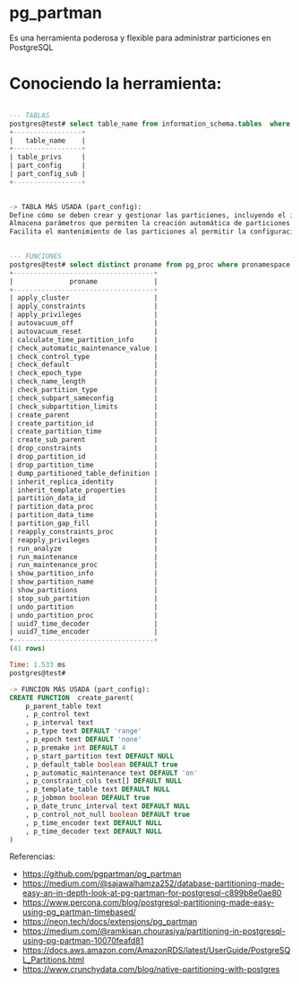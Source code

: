
# pg_partman 
Es una herramienta poderosa y flexible para administrar particiones en PostgreSQL

# Conociendo la herramienta: 

 
```sql

--- TABLAS 
postgres@test# select table_name from information_schema.tables  where table_schema = 'partman';
+-----------------+
|   table_name    |
+-----------------+
| table_privs     |
| part_config     |
| part_config_sub |
+-----------------+

 
-> TABLA MÁS USADA (part_config):
Define cómo se deben crear y gestionar las particiones, incluyendo el intervalo de particionamiento (diario, semanal, mensual)
Almacena parámetros que permiten la creación automática de particiones futuras y el purgado de particiones antiguas basadas en los valores configurados
Facilita el mantenimiento de las particiones al permitir la configuración de opciones como la ejecución automática de comandos VACUUM y ANALYZE en las particiones
 

--- FUNCIONES 
postgres@test# select distinct proname from pg_proc where pronamespace in(select oid from pg_namespace where nspname ='partman') order by 1 ;
+-----------------------------------+
|              proname              |
+-----------------------------------+
| apply_cluster                     |
| apply_constraints                 |
| apply_privileges                  |
| autovacuum_off                    |
| autovacuum_reset                  |
| calculate_time_partition_info     |
| check_automatic_maintenance_value |
| check_control_type                |
| check_default                     |
| check_epoch_type                  |
| check_name_length                 |
| check_partition_type              |
| check_subpart_sameconfig          |
| check_subpartition_limits         |
| create_parent                     |
| create_partition_id               |
| create_partition_time             |
| create_sub_parent                 |
| drop_constraints                  |
| drop_partition_id                 |
| drop_partition_time               |
| dump_partitioned_table_definition |
| inherit_replica_identity          |
| inherit_template_properties       |
| partition_data_id                 |
| partition_data_proc               |
| partition_data_time               |
| partition_gap_fill                |
| reapply_constraints_proc          |
| reapply_privileges                |
| run_analyze                       |
| run_maintenance                   |
| run_maintenance_proc              |
| show_partition_info               |
| show_partition_name               |
| show_partitions                   |
| stop_sub_partition                |
| undo_partition                    |
| undo_partition_proc               |
| uuid7_time_decoder                |
| uuid7_time_encoder                |
+-----------------------------------+
(41 rows)

Time: 1.533 ms
postgres@test#

-> FUNCION MÁS USADA (part_config):
CREATE FUNCTION  create_parent(
    p_parent_table text
    , p_control text
    , p_interval text
    , p_type text DEFAULT 'range'
    , p_epoch text DEFAULT 'none'
    , p_premake int DEFAULT 4
    , p_start_partition text DEFAULT NULL
    , p_default_table boolean DEFAULT true
    , p_automatic_maintenance text DEFAULT 'on'
    , p_constraint_cols text[] DEFAULT NULL
    , p_template_table text DEFAULT NULL
    , p_jobmon boolean DEFAULT true
    , p_date_trunc_interval text DEFAULT NULL
    , p_control_not_null boolean DEFAULT true
    , p_time_encoder text DEFAULT NULL
    , p_time_decoder text DEFAULT NULL
)

```



Referencias: 
- https://github.com/pgpartman/pg_partman
- https://medium.com/@sajawalhamza252/database-partitioning-made-easy-an-in-depth-look-at-pg-partman-for-postgresql-c899b8e0ae80
- https://www.percona.com/blog/postgresql-partitioning-made-easy-using-pg_partman-timebased/
- https://neon.tech/docs/extensions/pg_partman
- https://medium.com/@ramkisan.chourasiya/partitioning-in-postgresql-using-pg-partman-10070feafd81
- https://docs.aws.amazon.com/AmazonRDS/latest/UserGuide/PostgreSQL_Partitions.html
- https://www.crunchydata.com/blog/native-partitioning-with-postgres
